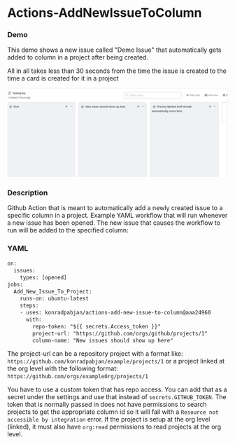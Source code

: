 # Actions-AddNewIssueToColumn

### Demo

This demo shows a new issue called "Demo Issue" that automatically gets added to column in a project after being created.

All in all takes less than 30 seconds from the time the issue is created to the time a card is created for it in a project

![](demo.gif)

### Description

Github Action that is meant to automatically add a newly created issue to a specific column in a project. Example YAML workflow that will run whenever a new issue has been opened. The new issue that causes the workflow to run will be added to the specified column:

### YAML

```name: "New Issue Automation"
on:
  issues:
    types: [opened]
jobs:
  Add_New_Issue_To_Project:
    runs-on: ubuntu-latest
    steps:
    - uses: konradpabjan/actions-add-new-issue-to-column@aaa24960
      with:
        repo-token: "${{ secrets.Access_token }}"
        project-url: "https://github.com/orgs/github/projects/1"
        column-name: "New issues should show up here"
 ```

The project-url can be a repository project with a format like: `https://github.com/konradpabjan/example/projects/1` or a project linked at the org level with the following format: `https://github.com/orgs/exampleOrg/projects/1`

You have to use a custom token that has repo access. You can add that as a secret under the settings and use that instead of `secrets.GITHUB_TOKEN`. The token that is normally passed in does not have permissions to search projects to get the appropriate column id so it will fail with a `Resource not accessible by integration` error. If the project is setup at the org level (linked), it must also have `org:read` permissions to read projects at the org level.

